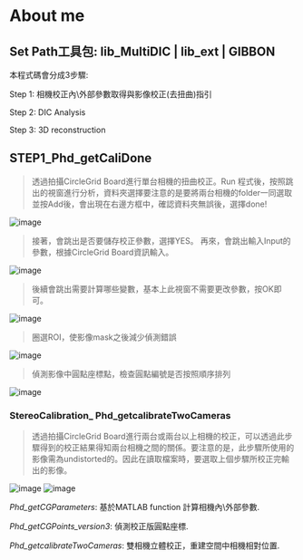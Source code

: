 # About me

## Set Path工具包: lib_MultiDIC | lib_ext | GIBBON

本程式碼會分成3步驟:

Step 1: 相機校正內\外部參數取得與影像校正(去扭曲)指引

Step 2: DIC Analysis 

Step 3: 3D reconstruction




## STEP1_Phd_getCaliDone
> 透過拍攝CircleGrid Board進行單台相機的扭曲校正。Run 程式後，按照跳出的視窗進行分析，資料夾選擇要注意的是要將兩台相機的folder一同選取並按Add後，會出現在右邊方框中，確認資料夾無誤後，選擇done!   

![image](https://github.com/user-attachments/assets/ae0c02bb-ade5-4a7c-9ad2-4e69b7561a10)

> 接著，會跳出是否要儲存校正參數，選擇YES。 再來，會跳出輸入Input的參數，根據CircleGrid Board資訊輸入。  

![image](https://github.com/user-attachments/assets/e4708b4f-43f7-40b6-9aed-6b2f68bd3886)

> 後續會跳出需要計算哪些變數，基本上此視窗不需要更改參數，按OK即可。  

![image](https://github.com/user-attachments/assets/d0082138-262f-4e58-931a-6a41b2c11cad)


> 圈選ROI，使影像mask之後減少偵測錯誤   

![image](https://github.com/user-attachments/assets/ee1ae93f-1984-4067-84a9-bf786a5f597e)

> 偵測影像中圓點座標點，檢查圓點編號是否按照順序排列  

![image](https://github.com/user-attachments/assets/c445780f-cd1e-4755-9dfc-47a00500f77e)


### StereoCalibration_ Phd_getcalibrateTwoCameras
> 透過拍攝CircleGrid Board進行兩台或兩台以上相機的校正，可以透過此步驟得到的校正結果得知兩台相機之間的關係。要注意的是，此步驟所使用的影像需為undistorted的。因此在讀取檔案時，要選取上個步驟所校正完輸出的影像。  

![image](https://github.com/user-attachments/assets/5911f1f3-fdfa-4a67-b97d-54c2874a6553)
![image](https://github.com/user-attachments/assets/58ff602a-63f3-4956-9aba-929dd886f8b3)





*Phd_getCGParameters*: 基於MATLAB function 計算相機內\外部參數.

*Phd_getCGPoints_version3*: 偵測校正版圓點座標.

*Phd_getcalibrateTwoCameras*: 雙相機立體校正，重建空間中相機相對位置.




